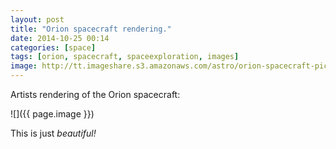 ```yaml
---
layout: post
title: "Orion spacecraft rendering."
date: 2014-10-25 00:14
categories: [space]
tags: [orion, spacecraft, spaceexploration, images]
image: http://tt.imageshare.s3.amazonaws.com/astro/orion-spacecraft-picture.jpg
---
```

Artists rendering of the Orion spacecraft:

![]({{ page.image }})

This is just *beautiful!*



